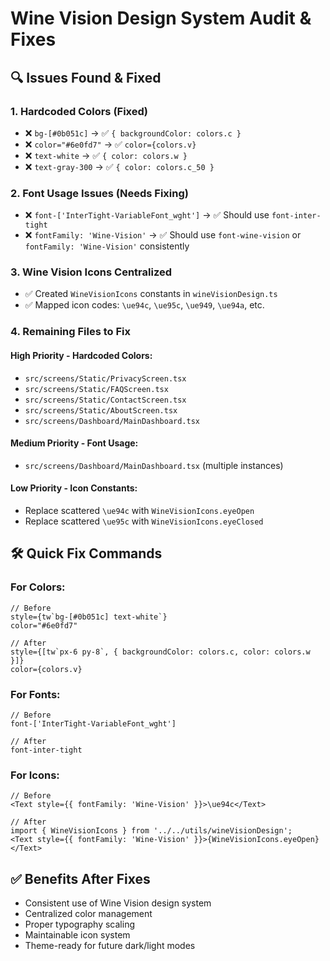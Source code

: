 # Wine Vision Design System Audit & Fixes

## 🔍 Issues Found & Fixed

### 1. Hardcoded Colors (Fixed)
- ❌ `bg-[#0b051c]` → ✅ `{ backgroundColor: colors.c }`
- ❌ `color="#6e0fd7"` → ✅ `color={colors.v}`
- ❌ `text-white` → ✅ `{ color: colors.w }`
- ❌ `text-gray-300` → ✅ `{ color: colors.c_50 }`

### 2. Font Usage Issues (Needs Fixing)
- ❌ `font-['InterTight-VariableFont_wght']` → ✅ Should use `font-inter-tight`
- ❌ `fontFamily: 'Wine-Vision'` → ✅ Should use `font-wine-vision` or `fontFamily: 'Wine-Vision'` consistently

### 3. Wine Vision Icons Centralized
- ✅ Created `WineVisionIcons` constants in `wineVisionDesign.ts`
- ✅ Mapped icon codes: `\ue94c`, `\ue95c`, `\ue949`, `\ue94a`, etc.

### 4. Remaining Files to Fix

#### High Priority - Hardcoded Colors:
- `src/screens/Static/PrivacyScreen.tsx`
- `src/screens/Static/FAQScreen.tsx` 
- `src/screens/Static/ContactScreen.tsx`
- `src/screens/Static/AboutScreen.tsx`
- `src/screens/Dashboard/MainDashboard.tsx`

#### Medium Priority - Font Usage:
- `src/screens/Dashboard/MainDashboard.tsx` (multiple instances)

#### Low Priority - Icon Constants:
- Replace scattered `\ue94c` with `WineVisionIcons.eyeOpen`
- Replace scattered `\ue95c` with `WineVisionIcons.eyeClosed`

## 🛠 Quick Fix Commands

### For Colors:
```tsx
// Before
style={tw`bg-[#0b051c] text-white`}
color="#6e0fd7"

// After  
style={[tw`px-6 py-8`, { backgroundColor: colors.c, color: colors.w }]}
color={colors.v}
```

### For Fonts:
```tsx
// Before
font-['InterTight-VariableFont_wght']

// After
font-inter-tight
```

### For Icons:
```tsx
// Before
<Text style={{ fontFamily: 'Wine-Vision' }}>\ue94c</Text>

// After
import { WineVisionIcons } from '../../utils/wineVisionDesign';
<Text style={{ fontFamily: 'Wine-Vision' }}>{WineVisionIcons.eyeOpen}</Text>
```

## ✅ Benefits After Fixes
- Consistent use of Wine Vision design system
- Centralized color management
- Proper typography scaling
- Maintainable icon system
- Theme-ready for future dark/light modes
